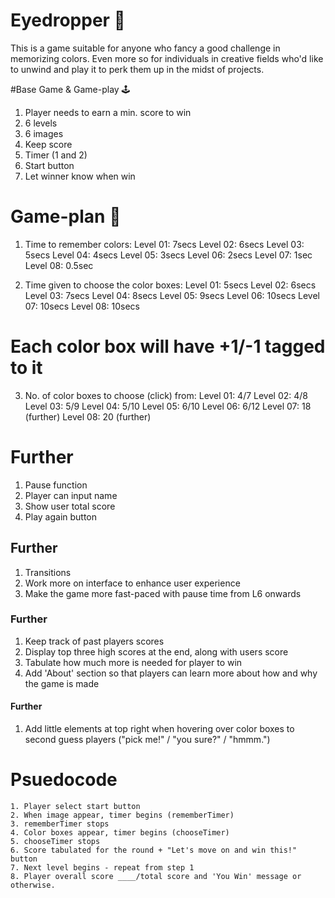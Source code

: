 # Eyedropper 👀
This is a game suitable for anyone who fancy a good challenge in memorizing colors. Even more so for individuals in creative fields who'd like to unwind and play it to perk them up in the midst of projects.


#Base Game & Game-play 🕹
1. Player needs to earn a min. score to win
2. 6 levels
3. 6 images
4. Keep score
5. Timer (1 and 2)
6. Start button
7. Let winner know when win


# Game-plan 👾
1. Time to remember colors:
    Level 01: 7secs
    Level 02: 6secs
    Level 03: 5secs
    Level 04: 4secs
    Level 05: 3secs
    Level 06: 2secs
        Level 07: 1sec
        Level 08: 0.5sec

2. Time given to choose the color boxes:
    Level 01: 5secs
    Level 02: 6secs
    Level 03: 7secs
    Level 04: 8secs
    Level 05: 9secs
    Level 06: 10secs
        Level 07: 10secs
        Level 08: 10secs

# Each color box will have +1/-1 tagged to it
3. No. of color boxes to choose (click) from:
    Level 01: 4/7
    Level 02: 4/8
    Level 03: 5/9
    Level 04: 5/10
    Level 05: 6/10
    Level 06: 6/12
        Level 07: 18 (further)
        Level 08: 20 (further)



# Further
1. Pause function
2. Player can input name
3. Show user total score
4. Play again button


## Further
1. Transitions
2. Work more on interface to enhance user experience
3. Make the game more fast-paced with pause time from L6 onwards


### Further
1. Keep track of past players scores
2. Display top three high scores at the end, along with users score
3. Tabulate how much more is needed for player to win
3. Add 'About' section so that players can learn more about how and why the game is made


#### Further
1. Add little elements at top right when hovering over color boxes to second guess players
    ("pick me!" / "you sure?" / "hmmm.")



# Psuedocode
    1. Player select start button
    2. When image appear, timer begins (rememberTimer)
    3. rememberTimer stops
    4. Color boxes appear, timer begins (chooseTimer)
    5. chooseTimer stops
    6. Score tabulated for the round + "Let's move on and win this!" button
    7. Next level begins - repeat from step 1
    8. Player overall score ____/total score and 'You Win' message or otherwise.

